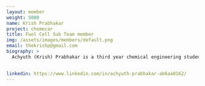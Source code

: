 ```yaml
---
layout: member
weight: 5000
name: Krish Prabhakar
project: chemecar
title: Fuel Cell Sub Team member
img: /assets/images/members/default.png
email: thekrishp@gmail.com
biography: >
  Achyuth (Krish) Prabhakar is a third year chemical engineering student who is currently taking classes until April 2019. As a member of Chem-e-car’s fuel cell sub-team, he has the task of fabricating the battery of the car with four other team members. Being an eager new member of Chem-e-car with previous experience in other UBC design teams, he is excited to learn and bring success to the Chem-e-car teams at the 2018 AIChe Chem-e-car Competition 
  

linkedin: https://www.linkedin.com/in/achyuth-prabhakar-ab6aa0162/
---
```


